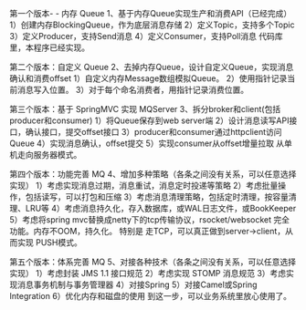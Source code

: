 第一个版本- - 内存 Queue
1、基于内存Queue实现生产和消费API（已经完成）
1）创建内存BlockingQueue，作为底层消息存储
2）定义Topic，支持多个Topic
3）定义Producer，支持Send消息
4）定义Consumer，支持Poll消息
代码库里，本程序已经实现。


第二个版本：自定义 Queue
2、去掉内存Queue，设计自定义Queue，实现消息确认和消费offset
1）自定义内存Message数组模拟Queue。
2）使用指针记录当前消息写入位置。
3）对于每个命名消费者，用指针记录消费位置。



第三个版本：基于 SpringMVC 实现 MQServer
3、拆分broker和client(包括producer和consumer)
1）将Queue保存到web server端
2）设计消息读写API接口，确认接口，提交offset接口
3）producer和consumer通过httpclient访问Queue
4）实现消息确认，offset提交
5）实现consumer从offset增量拉取
从单机走向服务器模式。



第四个版本：功能完善 MQ
4、增加多种策略（各条之间没有关系，可以任意选择实现）
1）考虑实现消息过期，消息重试，消息定时投递等策略
2）考虑批量操作，包括读写，可以打包和压缩
3）考虑消息清理策略，包括定时清理，按容量清理、LRU等
4）考虑消息持久化，存入数据库，或WAL日志文件，或BookKeeper
5）考虑将spring mvc替换成netty下的tcp传输协议，rsocket/websocket
完全功能。内存不OOM，持久化。
特别是 走TCP，可以真正做到server->client，从而实现 PUSH模式。



第五个版本：体系完善 MQ
5、对接各种技术（各条之间没有关系，可以任意选择实现）
1）考虑封装 JMS 1.1 接口规范
2）考虑实现 STOMP 消息规范
3）考虑实现消息事务机制与事务管理器
4）对接Spring
5）对接Camel或Spring Integration
6）优化内存和磁盘的使用
到这一步，可以业务系统里放心使用了。
